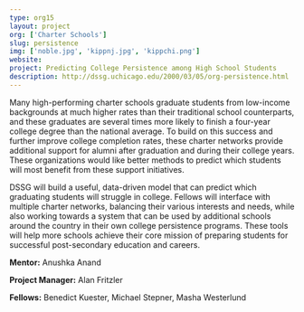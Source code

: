 ```yaml
---
type: org15
layout: project
org: ['Charter Schools']
slug: persistence
img: ['noble.jpg', 'kippnj.jpg', 'kippchi.png']
website: 
project: Predicting College Persistence among High School Students
description: http://dssg.uchicago.edu/2000/03/05/org-persistence.html
---
```


<p>Many high-performing charter schools graduate students from low-income backgrounds at much higher rates than their traditional school counterparts, and these graduates are several times more likely to finish a four-year college degree than the national average. To build on this success and further improve college completion rates, these charter networks provide additional support for alumni after graduation and during their college years. These organizations would like better methods to predict which students will most benefit from these support initiatives.</p>

<p>DSSG will build a useful, data-driven model that can predict which graduating students will struggle in college. Fellows will interface with multiple charter networks, balancing their various interests and needs, while also working towards a system that can be used by additional schools around the country in their own college persistence programs. These tools will help more schools achieve their core mission of preparing students for successful post-secondary education and careers.</p>

<p><b>Mentor:</b> Anushka Anand

<p><b>Project Manager:</b> Alan Fritzler

<p><b>Fellows:</b> Benedict Kuester, Michael Stepner, Masha Westerlund
